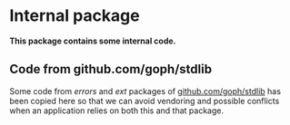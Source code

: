 # Internal package

**This package contains some internal code.**


## Code from github.com/goph/stdlib

Some code from *errors* and *ext* packages of [github.com/goph/stdlib](https://github.com/goph/stdlib) has been copied here so that we can avoid vendoring and possible conflicts when an application relies on both this and that package.
